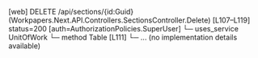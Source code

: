 [web] DELETE /api/sections/{id:Guid}  (Workpapers.Next.API.Controllers.SectionsController.Delete)  [L107–L119] status=200 [auth=AuthorizationPolicies.SuperUser]
  └─ uses_service UnitOfWork
    └─ method Table [L111]
      └─ ... (no implementation details available)

